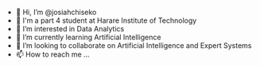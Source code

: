 - 👋 Hi, I’m @josiahchiseko
- 👋 I'm a part 4 student at Harare Institute of Technology
- 👀 I’m interested in Data Analytics
- 🌱 I’m currently learning Artificial Intelligence
- 💞️ I’m looking to collaborate on Artificial Intelligence and Expert Systems
- 📫 How to reach me ...

<!---
josiahchiseko/josiahchiseko is a ✨ special ✨ repository because its `README.md` (this file) appears on your GitHub profile.
You can click the Preview link to take a look at your changes.
--->
